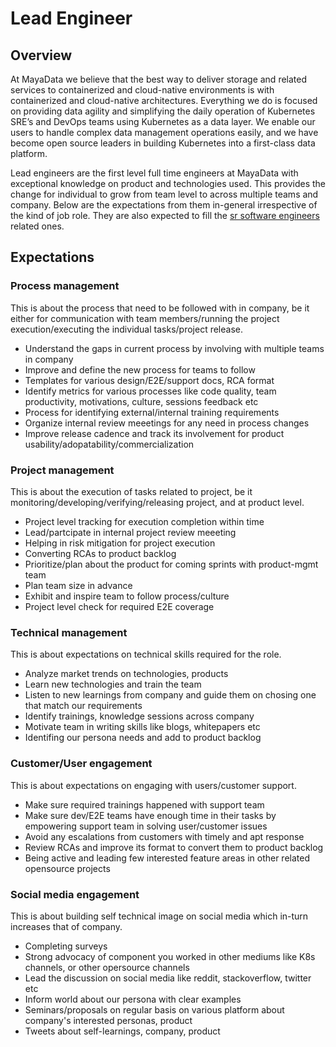 # Lead Engineer

## Overview

At MayaData we believe that the best way to deliver storage and related services to containerized and cloud-native environments is with containerized and cloud-native architectures.  Everything we do is focused on providing data agility and simplifying the daily operation of Kubernetes SRE’s and DevOps teams using Kubernetes as a data layer.  We enable our users to handle complex data management operations easily, and we have become open source leaders in building Kubernetes into a first-class data platform.  

Lead engineers are the first level full time engineers at MayaData with exceptional knowledge on product and technologies used. This provides the change for individual to grow from team level to across multiple teams and company. Below are the expectations from them in-general irrespective of the kind of job role. They are also expected to fill the [sr software engineers](sr-software-engineer.md) related ones.

## Expectations

### Process management
This is about the process that need to be followed with in company, be it either for communication with team members/running the project execution/executing the individual tasks/project release.
- Understand the gaps in current process by involving with multiple teams in company
- Improve and define the new process for teams to follow
- Templates for various design/E2E/support docs, RCA format
- Identify metrics for various processes like code quality, team productivity, motivations, culture, sessions feedback etc
- Process for identifying external/internal training requirements
- Organize internal review meeetings for any need in process changes
- Improve release cadence and track its involvement for product usability/adopatability/commercialization

### Project management
This is about the execution of tasks related to project, be it monitoring/developing/verifying/releasing project, and at product level.
- Project level tracking for execution completion within time
- Lead/partcipate in internal project review meeeting
- Helping in risk mitigation for project execution
- Converting RCAs to product backlog
- Prioritize/plan about the product for coming sprints with product-mgmt team
- Plan team size in advance
- Exhibit and inspire team to follow process/culture
- Project level check for required E2E coverage

### Technical management
This is about expectations on technical skills required for the role.
- Analyze market trends on technologies, products
- Learn new technologies and train the team
- Listen to new learnings from company and guide them on chosing one that match our requirements
- Identify trainings, knowledge sessions across company
- Motivate team in writing skills like blogs, whitepapers etc
- Identifing our persona needs and add to product backlog

### Customer/User engagement
This is about expectations on engaging with users/customer support.
- Make sure required trainings happened with support team
- Make sure dev/E2E teams have enough time in their tasks by empowering support team in solving user/customer issues
- Avoid any escalations from customers with timely and apt response
- Review RCAs and improve its format to convert them to product backlog
- Being active and leading few interested feature areas in other related opensource projects

### Social media engagement
This is about building self technical image on social media which in-turn increases that of company.
- Completing surveys
- Strong advocacy of component you worked in other mediums like K8s channels, or other opersource channels
- Lead the discussion on social media like reddit, stackoverflow, twitter etc
- Inform world about our persona with clear examples
- Seminars/proposals on regular basis on various platform about company's interested personas, product
- Tweets about self-learnings, company, product

